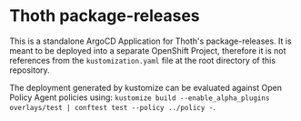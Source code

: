# Thoth package-releases

This is a standalone ArgoCD Application for Thoth's package-releases. It is meant to be deployed into a separate
OpenShift Project, therefore it is not references from the `kustomization.yaml` file at the root directory of this
repository.

The deployment generated by kustomize can be evaluated against Open Policy Agent policies
using: `kustomize build --enable_alpha_plugins overlays/test | conftest test --policy ../policy -`.
